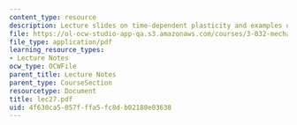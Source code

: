 ```yaml
---
content_type: resource
description: Lecture slides on time-dependent plasticity and examples of creep failure.
file: https://ol-ocw-studio-app-qa.s3.amazonaws.com/courses/3-032-mechanical-behavior-of-materials-fall-2007/4f630ca5057fffa5fc8db02180e03638_lec27.pdf
file_type: application/pdf
learning_resource_types:
- Lecture Notes
ocw_type: OCWFile
parent_title: Lecture Notes
parent_type: CourseSection
resourcetype: Document
title: lec27.pdf
uid: 4f630ca5-057f-ffa5-fc8d-b02180e03638
---
```

